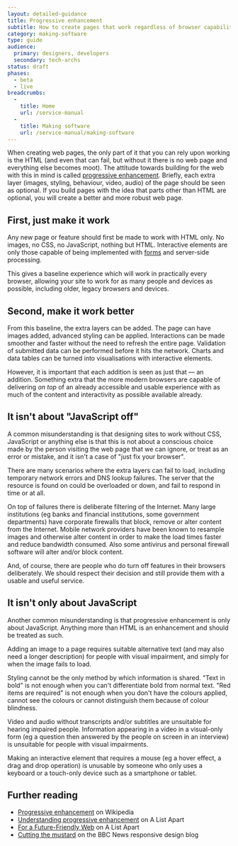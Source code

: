 ```yaml
---
layout: detailed-guidance
title: Progressive enhancement
subtitle: How to create pages that work regardless of browser capability
category: making-software
type: guide
audience:
  primary: designers, developers
  secondary: tech-archs
status: draft
phases:
  - beta
  - live
breadcrumbs:
  -
    title: Home
    url: /service-manual
  -
    title: Making software
    url: /service-manual/making-software
---
```


When creating web pages, the only part of it that you can rely upon working is the HTML (and even that can fail, but without it there is no web page and everything else becomes moot). The attitude towards building for the web with this in mind is called [progressive enhancement](http://en.wikipedia.org/wiki/Progressive_enhancement). Briefly, each extra layer (images, styling, behaviour, video, audio) of the page should be seen as optional. If you build pages with the idea that parts other than HTML are optional, you will create a better and more robust web page.

## First, just make it work

Any new page or feature should first be made to work with HTML only. No images, no CSS, no JavaScript, nothing but HTML. Interactive elements are only those capable of being implemented with [forms](http://en.wikipedia.org/wiki/Form_(HTML)) and server-side processing.

This gives a baseline experience which will work in practically every browser, allowing your site to work for as many people and devices as possible, including older, legacy browsers and devices.

## Second, make it work better

From this baseline, the extra layers can be added. The page can have images added, advanced styling can be applied. Interactions can be made smoother and faster without the need to refresh the entire page. Validation of submitted data can be performed before it hits the network. Charts and data tables can be turned into visualisations with interactive elements.

However, it is important that each addition is seen as just that — an addition. Something extra that the more modern browsers are capable of delivering *on top* of an already accessible and usable experience with as much of the content and interactivity as possible available already.

## It isn't about "JavaScript off"

A common misunderstanding is that designing sites to work without CSS, JavaScript or anything else is that this is not about a conscious choice made by the person visiting the web page that we can ignore, or treat as an error or mistake, and it isn't a case of "just fix your browser".

There are many scenarios where the extra layers can fail to load, including temporary network errors and DNS lookup failures. The server that the resource is found on could be overloaded or down, and fail to respond in time or at all.

On top of failures there is deliberate filtering of the Internet. Many large institutions (eg banks and financial institutions, some government departments) have corporate firewalls that block, remove or alter content from the Internet. Mobile network providers have been known to resample images and otherwise alter content in order to make the load times faster and reduce bandwidth consumed. Also some antivirus and personal firewall software will alter and/or block content.

And, of course, there are people who do turn off features in their browsers deliberately. We should respect their decision and still provide them with a usable and useful service.

## It isn't only about JavaScript

Another common misunderstanding is that progressive enhancement is only about JavaScript. Anything more than HTML is an enhancement and should be treated as such.

Adding an image to a page requires suitable alternative text (and may also need a longer description) for people with visual impairment, and simply for when the image fails to load.

Styling cannot be the only method by which information is shared. "Text in bold" is not enough when you can't differentiate bold from normal text. "Red items are required" is not enough when you don't have the colours applied, cannot see the colours or cannot distinguish them because of colour blindness.

Video and audio without transcripts and/or subtitles are unsuitable for hearing impaired people. Information appearing in a video in a visual-only form (eg a question then answered by the people on screen in an interview) is unsuitable for people with visual impairments.

Making an interactive element that requires a mouse (eg a hover effect, a drag and drop operation) is unusable by someone who only uses a keyboard or a touch-only device such as a smartphone or tablet.

## Further reading

* [Progressive enhancement](http://en.wikipedia.org/wiki/Progressive_enhancement) on Wikipedia
* [Understanding progressive enhancement](http://alistapart.com/article/understandingprogressiveenhancement) on A List Apart
* [For a Future-Friendly Web](http://alistapart.com/article/for-a-future-friendly-web) on A List Apart
* [Cutting the mustard](http://responsivenews.co.uk/post/18948466399/cutting-the-mustard) on the BBC News responsive design blog
